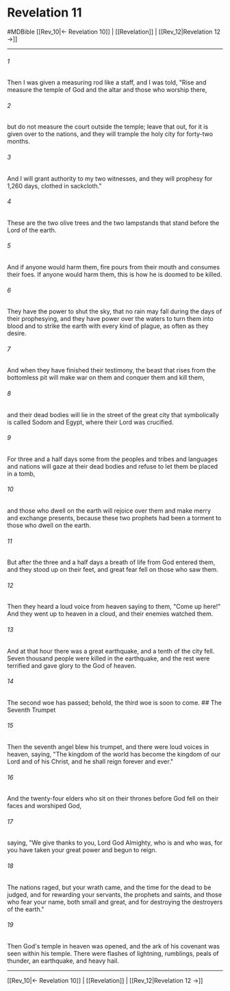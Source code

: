 # Revelation 11
#MDBible
[[Rev_10|← Revelation 10]] | [[Revelation]] | [[Rev_12|Revelation 12 →]]

***

###### 1 
Then I was given a measuring rod like a staff, and I was told, "Rise and measure the temple of God and the altar and those who worship there, 

###### 2 
but do not measure the court outside the temple; leave that out, for it is given over to the nations, and they will trample the holy city for forty-two months. 

###### 3 
And I will grant authority to my two witnesses, and they will prophesy for 1,260 days, clothed in sackcloth." 

###### 4 
These are the two olive trees and the two lampstands that stand before the Lord of the earth. 

###### 5 
And if anyone would harm them, fire pours from their mouth and consumes their foes. If anyone would harm them, this is how he is doomed to be killed. 

###### 6 
They have the power to shut the sky, that no rain may fall during the days of their prophesying, and they have power over the waters to turn them into blood and to strike the earth with every kind of plague, as often as they desire. 

###### 7 
And when they have finished their testimony, the beast that rises from the bottomless pit will make war on them and conquer them and kill them, 

###### 8 
and their dead bodies will lie in the street of the great city that symbolically is called Sodom and Egypt, where their Lord was crucified. 

###### 9 
For three and a half days some from the peoples and tribes and languages and nations will gaze at their dead bodies and refuse to let them be placed in a tomb, 

###### 10 
and those who dwell on the earth will rejoice over them and make merry and exchange presents, because these two prophets had been a torment to those who dwell on the earth. 

###### 11 
But after the three and a half days a breath of life from God entered them, and they stood up on their feet, and great fear fell on those who saw them. 

###### 12 
Then they heard a loud voice from heaven saying to them, "Come up here!" And they went up to heaven in a cloud, and their enemies watched them. 

###### 13 
And at that hour there was a great earthquake, and a tenth of the city fell. Seven thousand people were killed in the earthquake, and the rest were terrified and gave glory to the God of heaven. 

###### 14 
The second woe has passed; behold, the third woe is soon to come. ## The Seventh Trumpet 

###### 15 
Then the seventh angel blew his trumpet, and there were loud voices in heaven, saying, "The kingdom of the world has become the kingdom of our Lord and of his Christ, and he shall reign forever and ever." 

###### 16 
And the twenty-four elders who sit on their thrones before God fell on their faces and worshiped God, 

###### 17 
saying, "We give thanks to you, Lord God Almighty, who is and who was, for you have taken your great power and begun to reign. 

###### 18 
The nations raged, but your wrath came, and the time for the dead to be judged, and for rewarding your servants, the prophets and saints, and those who fear your name, both small and great, and for destroying the destroyers of the earth." 

###### 19 
Then God's temple in heaven was opened, and the ark of his covenant was seen within his temple. There were flashes of lightning, rumblings, peals of thunder, an earthquake, and heavy hail. 

***

[[Rev_10|← Revelation 10]] | [[Revelation]] | [[Rev_12|Revelation 12 →]]
